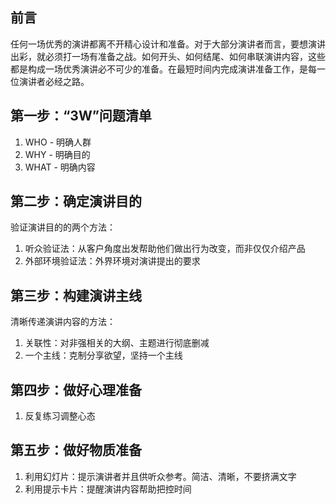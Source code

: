 ## 前言
任何一场优秀的演讲都离不开精心设计和准备。对于大部分演讲者而言，要想演讲出彩，就必须打一场有准备之战。如何开头、如何结尾、如何串联演讲内容，这些都是构成一场优秀演讲必不可少的准备。在最短时间内完成演讲准备工作，是每一位演讲者必经之路。
## 第一步：“3W”问题清单
1. WHO - 明确人群
2. WHY - 明确目的
3. WHAT - 明确内容
## 第二步：确定演讲目的
验证演讲目的的两个方法：
1. 听众验证法：从客户角度出发帮助他们做出行为改变，而非仅仅介绍产品
2. 外部环境验证法：外界环境对演讲提出的要求
## 第三步：构建演讲主线
清晰传递演讲内容的方法：
1. 关联性：对非强相关的大纲、主题进行彻底删减
2. 一个主线：克制分享欲望，坚持一个主线
## 第四步：做好心理准备
1. 反复练习调整心态
## 第五步：做好物质准备
1. 利用幻灯片：提示演讲者并且供听众参考。简洁、清晰，不要挤满文字
2. 利用提示卡片：提醒演讲内容帮助把控时间
